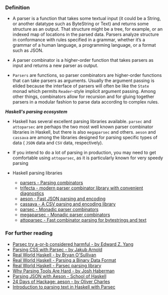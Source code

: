 ### Definition
 - A parser is a function that takes some textual input (it could be a String, or another datatype such as
   ByteString or Text) and returns some structure as an output. That structure might be a tree, for example,
   or an indexed map of locations in the parsed data. Parsers analyze structure in conformance with rules
   specified in a grammar, whether it’s a grammar of a human language, a programming language, or a format
   such as JSON.

 - A parser combinator is a higher-order function that takes parsers as input and returns a new parser as output.

 - `Parsers` are functions, so parser combinators are higher-order functions that can take parsers as arguments.
   Usually the argument passing is elided because the interface of parsers will often be like the `State` monad
   which permits `Reader`-style implicit argument passing. Among other things, combinators allow for recursion
   and for gluing together parsers in a modular fashion to parse data according to complex rules.

***Haskell's parsing ecosystem***
 - Haskell has several excellent parsing libraries available. `parsec` and `attoparsec` are perhaps the two most
   well known parser combinator libraries in Haskell, but there is also `megaparsec` and others. `aeson` and
   `cassava` are among the libraries designed for parsing specific types of data ( `JSON` data and `CSV` data,
   respectively).

 - If you intend to do a lot of parsing in production, you may need to get comfortable using `attoparsec`, as
   it is particularly known for very speedy parsing

 - Haskell parsing libraries
   - [parsers - Parsing combinators](https://hackage.haskell.org/package/parsers)
   - [trifecta - modern parser combinator library with convenient diagnostics](https://hackage.haskell.org/package/trifecta-1.5.2)
   - [aeson - Fast JSON parsing and encoding](https://hackage.haskell.org/package/aeson)
   - [cassava - A CSV parsing and encoding library](https://hackage.haskell.org/package/cassava)
   - [parsec - Monadic parser combinators](https://hackage.haskell.org/package/parsec)
   - [megaparsec - Monadic parser combinators](https://hackage.haskell.org/package/megaparsec)
   - [attoparsec - Fast combinator parsing for bytestrings and text](https://hackage.haskell.org/package/attoparsec)

### For further reading
 - [Parsec try a-or-b considered harmful - by Edward Z. Yang](http://blog.ezyang.com/2014/05/parsec-try-a-or-b-considered-harmful/)
 - [Parsing CSS with Parsec - by Jakub Arnold](https://blog.jakuba.net/2014/08/10/Parsing-CSS-with-Parsec/)
 - [Real World Haskell - by Bryan O'Sullivan](http://book.realworldhaskell.org/read/)
 - [Real World Haskell - Parsing a Binary Data Format](http://book.realworldhaskell.org/read/code-case-study-parsing-a-binary-data-format.html)
 - [Real World Haskell - Parsec parsing library](http://book.realworldhaskell.org/read/using-parsec.html)
 - [Why Parsing Tools Are Hard - by Josh Haberman](http://blog.reverberate.org/2013/09/ll-and-lr-in-context-why-parsing-tools.html)
 - [Parsing JSON with Aeson - School of Haskell](https://www.schoolofhaskell.com/school/starting-with-haskell/libraries-and-frameworks/text-manipulation/json)
 - [24 Days of Hackage: aeson - by Oliver Charles](https://ocharles.org.uk/posts/2012-12-07-24-days-of-hackage-aeson.html)
 - [Introduction to parsing text in Haskell with Parsec](https://www.cnblogs.com/ncore/p/6892500.html)
